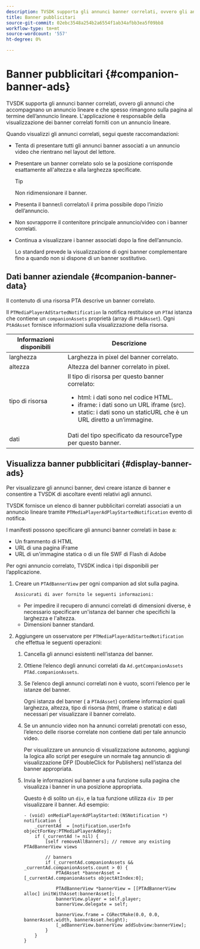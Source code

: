 ```yaml
---
description: TVSDK supporta gli annunci banner correlati, ovvero gli annunci che accompagnano un annuncio lineare e che spesso rimangono sulla pagina al termine dell’annuncio lineare. L'applicazione è responsabile della visualizzazione dei banner correlati forniti con un annuncio lineare.
title: Banner pubblicitari
source-git-commit: 02ebc3548a254b2a6554f1ab34afbb3ea5f09bb8
workflow-type: tm+mt
source-wordcount: '557'
ht-degree: 0%

---
```


# Banner pubblicitari {#companion-banner-ads}

TVSDK supporta gli annunci banner correlati, ovvero gli annunci che accompagnano un annuncio lineare e che spesso rimangono sulla pagina al termine dell’annuncio lineare. L&#39;applicazione è responsabile della visualizzazione dei banner correlati forniti con un annuncio lineare.

Quando visualizzi gli annunci correlati, segui queste raccomandazioni:

* Tenta di presentare tutti gli annunci banner associati a un annuncio video che rientrano nel layout del lettore.
* Presentare un banner correlato solo se la posizione corrisponde esattamente all&#39;altezza e alla larghezza specificate.

  >[!TIP]
  >
  >Non ridimensionare il banner.

* Presenta il banner/i correlato/i il prima possibile dopo l’inizio dell’annuncio.
* Non sovrapporre il contenitore principale annuncio/video con i banner correlati.
* Continua a visualizzare i banner associati dopo la fine dell’annuncio.

  Lo standard prevede la visualizzazione di ogni banner complementare fino a quando non si dispone di un banner sostitutivo.

## Dati banner aziendale {#companion-banner-data}

Il contenuto di una risorsa PTA descrive un banner correlato.

<!--<a id="section_D730B4FD6FD749E9860B6A07FC110552"></a>-->

Il `PTMediaPlayerAdStartedNotification` la notifica restituisce un `PTAd` istanza che contiene un `companionAssets` proprietà (array di `PtAdAsset`).
Ogni `PtAdAsset` fornisce informazioni sulla visualizzazione della risorsa.

<table id="table_760C885E2DCA4BE983CC57FDA7BD5B14"> 
 <thead> 
  <tr> 
   <th colname="col1" class="entry"> Informazioni disponibili </th> 
   <th colname="col2" class="entry"> Descrizione </th> 
  </tr> 
 </thead>
 <tbody> 
  <tr> 
   <td colname="col1"> larghezza </td> 
   <td colname="col2"> Larghezza in pixel del banner correlato. </td> 
  </tr> 
  <tr> 
   <td colname="col1"> altezza </td> 
   <td colname="col2"> Altezza del banner correlato in pixel. </td> 
  </tr> 
  <tr> 
   <td colname="col1"> tipo di risorsa </td> 
   <td colname="col2">Il tipo di risorsa per questo banner correlato: 
    <ul id="ul_A067787FE49E4B6095BE0AC1D447DBB3"> 
     <li id="li_02B7224C67004095B3F6E50FD21E507E">html: i dati sono nel codice HTML. </li> 
     <li id="li_5F37E14472424F808C6094F42009E676">iframe: i dati sono un URL iframe (src). </li> 
     <li id="li_76B945007CE842158B5125422765E0B2">static: i dati sono un staticURL che è un URL diretto a un’immagine. </li> 
    </ul> </td> 
  </tr> 
  <tr> 
   <td colname="col1"> dati </td> 
   <td colname="col2"> Dati del tipo specificato da <span class="codeph"> resourceType</span> per questo banner. </td> 
  </tr> 
 </tbody> 
</table>

## Visualizza banner pubblicitari {#display-banner-ads}

Per visualizzare gli annunci banner, devi creare istanze di banner e consentire a TVSDK di ascoltare eventi relativi agli annunci.

TVSDK fornisce un elenco di banner pubblicitari correlati associati a un annuncio lineare tramite `PTMediaPlayerAdPlayStartedNotification` evento di notifica.

I manifesti possono specificare gli annunci banner correlati in base a:

* Un frammento di HTML
* URL di una pagina iFrame
* URL di un&#39;immagine statica o di un file SWF di Flash di Adobe

Per ogni annuncio correlato, TVSDK indica i tipi disponibili per l’applicazione.

1. Creare un `PTAdBannerView`  per ogni companion ad slot sulla pagina.

       Assicurati di aver fornito le seguenti informazioni:
   
   * Per impedire il recupero di annunci correlati di dimensioni diverse, è necessario specificare un&#39;istanza del banner che specifichi la larghezza e l&#39;altezza.
   * Dimensioni banner standard.

1. Aggiungere un osservatore per `PTMediaPlayerAdStartedNotification` che effettua le seguenti operazioni:
   1. Cancella gli annunci esistenti nell’istanza del banner.
   1. Ottiene l’elenco degli annunci correlati da `Ad.getCompanionAssets` `PTAd.companionAssets`.
   1. Se l’elenco degli annunci correlati non è vuoto, scorri l’elenco per le istanze del banner.

      Ogni istanza del banner ( a `PTAdAsset`) contiene informazioni quali larghezza, altezza, tipo di risorsa (html, iframe o statica) e dati necessari per visualizzare il banner correlato.
   1. Se un annuncio video non ha annunci correlati prenotati con esso, l’elenco delle risorse correlate non contiene dati per tale annuncio video.

      Per visualizzare un annuncio di visualizzazione autonomo, aggiungi la logica allo script per eseguire un normale tag annuncio di visualizzazione DFP (DoubleClick for Publishers) nell’istanza del banner appropriata.
   1. Invia le informazioni sul banner a una funzione sulla pagina che visualizza i banner in una posizione appropriata.

      Questo è di solito un `div`, e la tua funzione utilizza `div ID` per visualizzare il banner. Ad esempio:

      ```
      - (void) onMediaPlayerAdPlayStarted:(NSNotification *) notification { 
          _currentAd  = [notification.userInfo  objectForKey:PTMediaPlayerAdKey];  
          if (_currentAd != nil) { 
              [self removeAllBanners]; // remove any existing PTAdBannerView views 
      
              // banners 
              if (_currentAd.companionAssets && _currentAd.companionAssets.count > 0) { 
                  PTAdAsset *bannerAsset = [_currentAd.companionAssets objectAtIndex:0]; 
      
                  PTAdBannerView *bannerView = [[PTAdBannerView alloc] initWithAsset:bannerAsset];  
                  bannerView.player = self.player; 
                  bannerView.delegate = self; 
      
                  bannerView.frame = CGRectMake(0.0, 0.0, bannerAsset.width, bannerAsset.height);  
                  [_adBannerView.bannerView addSubview:bannerView]; 
              } 
          } 
      }
      ```
